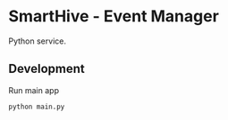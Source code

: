 # SmartHive - Event Manager

Python service.

## Development

Run main app

```bash
python main.py
```
